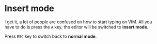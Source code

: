 # Insert mode

I get it, a lot of people are confused on how to start typing on VIM. All you have to do is press the `A` key, the editor will be switched to **insert mode**.

Press `ESC` key to switch back to **normal mode**. 